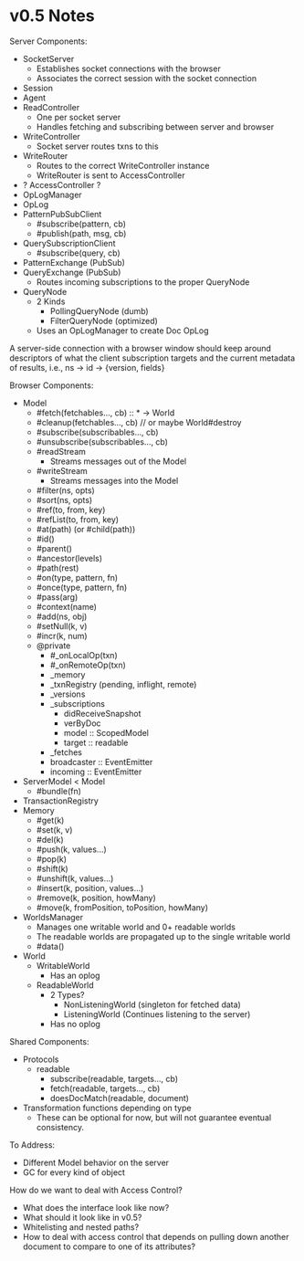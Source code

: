 v0.5 Notes
===========

Server Components:

- SocketServer
  - Establishes socket connections with the browser
  - Associates the correct session with the socket connection
- Session
- Agent
- ReadController
  - One per socket server
  - Handles fetching and subscribing between server and browser
- WriteController
  - Socket server routes txns to this
- WriteRouter
  - Routes to the correct WriteController instance
  - WriteRouter is sent to AccessController
- ? AccessController ?
- OpLogManager
- OpLog
- PatternPubSubClient
  - #subscribe(pattern, cb)
  - #publish(path, msg, cb)
- QuerySubscriptionClient
  - #subscribe(query, cb)
- PatternExchange (PubSub)
- QueryExchange (PubSub)
  - Routes incoming subscriptions to the proper QueryNode
- QueryNode
  - 2 Kinds
    - PollingQueryNode (dumb)
    - FilterQueryNode (optimized)
  - Uses an OpLogManager to create Doc OpLog

A server-side connection with a browser window should keep around descriptors
of what the client subscription targets and the current metadata of results,
i.e., ns -> id -> {version, fields}

Browser Components:

- Model
  - #fetch(fetchables..., cb) :: * -> World
  - #cleanup(fetchables..., cb) // or maybe World#destroy
  - #subscribe(subscribables..., cb)
  - #unsubscribe(subscribables..., cb)
  - #readStream
    - Streams messages out of the Model
  - #writeStream
    - Streams messages into the Model
  - #filter(ns, opts)
  - #sort(ns, opts)
  - #ref(to, from, key)
  - #refList(to, from, key)
  - #at(path) (or #child(path))
  - #id()
  - #parent()
  - #ancestor(levels)
  - #path(rest)
  - #on(type, pattern, fn)
  - #once(type, pattern, fn)
  - #pass(arg)
  - #context(name)
  - #add(ns, obj)
  - #setNull(k, v)
  - #incr(k, num)
  - @private
    - #_onLocalOp(txn)
    - #_onRemoteOp(txn)
    - _memory
    - _txnRegistry (pending, inflight, remote)
    - _versions
    - _subscriptions
      - didReceiveSnapshot
      - verByDoc
      - model :: ScopedModel
      - target :: readable
    - _fetches
    - broadcaster :: EventEmitter
    - incoming :: EventEmitter
- ServerModel < Model
  - #bundle(fn)
- TransactionRegistry
- Memory
  - #get(k)
  - #set(k, v)
  - #del(k)
  - #push(k, values...)
  - #pop(k)
  - #shift(k)
  - #unshift(k, values...)
  - #insert(k, position, values...)
  - #remove(k, position, howMany)
  - #move(k, fromPosition, toPosition, howMany)
- WorldsManager
  - Manages one writable world and 0+ readable worlds
  - The readable worlds are propagated up to the single writable world
  - #data()
- World
  - WritableWorld
    - Has an oplog
  - ReadableWorld
    - 2 Types?
      - NonListeningWorld (singleton for fetched data)
      - ListeningWorld (Continues listening to the server)
    - Has no oplog

Shared Components:

- Protocols
  - readable
    - subscribe(readable, targets..., cb)
    - fetch(readable, targets..., cb)
    - doesDocMatch(readable, document)
- Transformation functions depending on type
  - These can be optional for now, but will not guarantee eventual consistency.

To Address:

- Different Model behavior on the server
- GC for every kind of object

How do we want to deal with Access Control?
- What does the interface look like now?
- What should it look like in v0.5?
- Whitelisting and nested paths?
- How to deal with access control that depends on pulling down another document
  to compare to one of its attributes?
